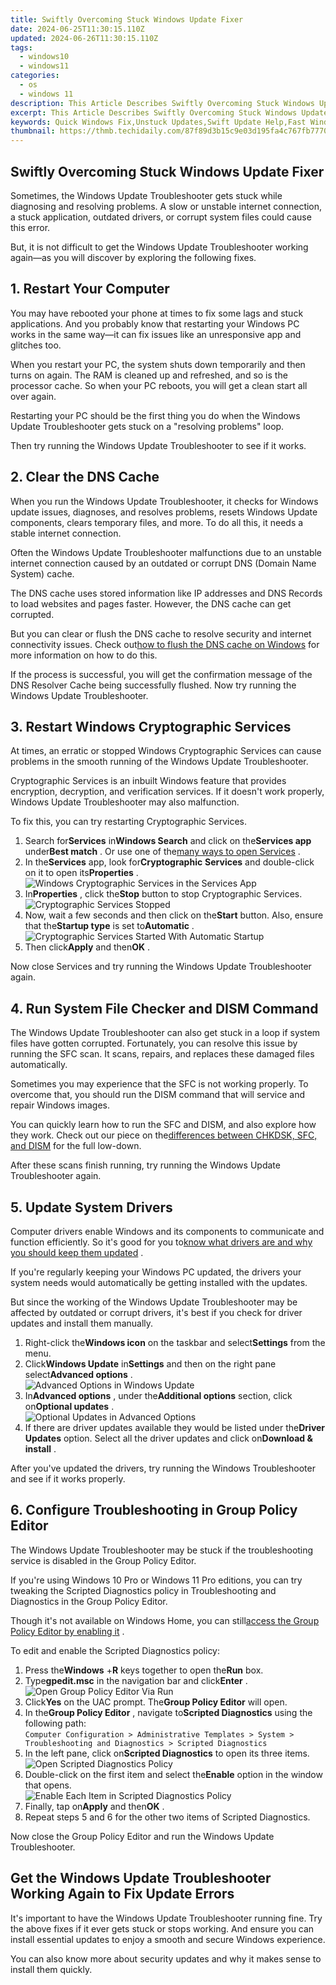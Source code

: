 ```yaml
---
title: Swiftly Overcoming Stuck Windows Update Fixer
date: 2024-06-25T11:30:15.110Z
updated: 2024-06-26T11:30:15.110Z
tags:
  - windows10
  - windows11
categories:
  - os
  - windows 11
description: This Article Describes Swiftly Overcoming Stuck Windows Update Fixer
excerpt: This Article Describes Swiftly Overcoming Stuck Windows Update Fixer
keywords: Quick Windows Fix,Unstuck Updates,Swift Update Help,Fast Windows Repair,Stop Update Failure,Speedy Windows Solve,Rapid Fixer Window
thumbnail: https://thmb.techidaily.com/87f89d3b15c9e03d195fa4c767fb7770437292a210562c1ab5e7ca0ee4b18377.jpg
---
```


## Swiftly Overcoming Stuck Windows Update Fixer

 Sometimes, the Windows Update Troubleshooter gets stuck while diagnosing and resolving problems. A slow or unstable internet connection, a stuck application, outdated drivers, or corrupt system files could cause this error.

 But, it is not difficult to get the Windows Update Troubleshooter working again—as you will discover by exploring the following fixes.

## 1\. Restart Your Computer

 You may have rebooted your phone at times to fix some lags and stuck applications. And you probably know that restarting your Windows PC works in the same way—it can fix issues like an unresponsive app and glitches too.

 When you restart your PC, the system shuts down temporarily and then turns on again. The RAM is cleaned up and refreshed, and so is the processor cache. So when your PC reboots, you will get a clean start all over again.

 Restarting your PC should be the first thing you do when the Windows Update Troubleshooter gets stuck on a "resolving problems" loop.

 Then try running the Windows Update Troubleshooter to see if it works.

## 2\. Clear the DNS Cache

 When you run the Windows Update Troubleshooter, it checks for Windows update issues, diagnoses, and resolves problems, resets Windows Update components, clears temporary files, and more. To do all this, it needs a stable internet connection.

 Often the Windows Update Troubleshooter malfunctions due to an unstable internet connection caused by an outdated or corrupt DNS (Domain Name System) cache.

 The DNS cache uses stored information like IP addresses and DNS Records to load websites and pages faster. However, the DNS cache can get corrupted.

 But you can clear or flush the DNS cache to resolve security and internet connectivity issues. Check out[how to flush the DNS cache on Windows](https://www.makeuseof.com/flush-dns-cache-windows/) for more information on how to do this.

 If the process is successful, you will get the confirmation message of the DNS Resolver Cache being successfully flushed. Now try running the Windows Update Troubleshooter.

## 3\. Restart Windows Cryptographic Services

 At times, an erratic or stopped Windows Cryptographic Services can cause problems in the smooth running of the Windows Update Troubleshooter.

 Cryptographic Services is an inbuilt Windows feature that provides encryption, decryption, and verification services. If it doesn't work properly, Windows Update Troubleshooter may also malfunction.

To fix this, you can try restarting Cryptographic Services.

1. Search for**Services** in**Windows Search** and click on the**Services app** under**Best match** . Or use one of the[many ways to open Services](https://www.makeuseof.com/windows-11-open-services-app/) .
2. In the**Services** app, look for**Cryptographic** **Services** and double-click on it to open its**Properties** .  
![Windows Cryptographic Services in the Services App](https://static1.makeuseofimages.com/wordpress/wp-content/uploads/2023/04/windows-cryptographic-services.jpg)
3. In**Properties** , click the**Stop** button to stop Cryptographic Services.  
![Cryptographic Services Stopped](https://static1.makeuseofimages.com/wordpress/wp-content/uploads/2023/04/stop-cryptographic-services.jpg)
4. Now, wait a few seconds and then click on the**Start** button. Also, ensure that the**Startup type** is set to**Automatic** .  
![Cryptographic Services Started With Automatic Startup](https://static1.makeuseofimages.com/wordpress/wp-content/uploads/2023/04/start-cryptographic-services.jpg)
5. Then click**Apply** and then**OK** .

 Now close Services and try running the Windows Update Troubleshooter again.

## 4\. Run System File Checker and DISM Command

 The Windows Update Troubleshooter can also get stuck in a loop if system files have gotten corrupted. Fortunately, you can resolve this issue by running the SFC scan. It scans, repairs, and replaces these damaged files automatically.

 Sometimes you may experience that the SFC is not working properly. To overcome that, you should run the DISM command that will service and repair Windows images.

 You can quickly learn how to run the SFC and DISM, and also explore how they work. Check out our piece on the[differences between CHKDSK, SFC, and DISM](https://www.makeuseof.com/difference-between-chkdsk-sfc-and-dism-in-windows-10/) for the full low-down.

 After these scans finish running, try running the Windows Update Troubleshooter again.

## 5\. Update System Drivers

 Computer drivers enable Windows and its components to communicate and function efficiently. So it's good for you to[know what drivers are and why you should keep them updated](https://www.makeuseof.com/computer-drivers-what-are-they-why-should-you-update/) .

 If you're regularly keeping your Windows PC updated, the drivers your system needs would automatically be getting installed with the updates.

 But since the working of the Windows Update Troubleshooter may be affected by outdated or corrupt drivers, it's best if you check for driver updates and install them manually.

1. Right-click the**Windows icon** on the taskbar and select**Settings** from the menu.
2. Click**Windows Update** in**Settings** and then on the right pane select**Advanced options** .  
![Advanced Options in Windows Update](https://static1.makeuseofimages.com/wordpress/wp-content/uploads/2023/04/advanced-options-windows-update.jpg)
3. In**Advanced options** , under the**Additional options** section, click on**Optional updates** .  
![Optional Updates in Advanced Options](https://static1.makeuseofimages.com/wordpress/wp-content/uploads/2023/04/optional-updates-windows-update.jpg)
4. If there are driver updates available they would be listed under the**Driver Updates** option. Select all the driver updates and click on**Download & install** .

 After you've updated the drivers, try running the Windows Troubleshooter and see if it works properly.

## 6\. Configure Troubleshooting in Group Policy Editor

 The Windows Update Troubleshooter may be stuck if the troubleshooting service is disabled in the Group Policy Editor.

 If you're using Windows 10 Pro or Windows 11 Pro editions, you can try tweaking the Scripted Diagnostics policy in Troubleshooting and Diagnostics in the Group Policy Editor.

 Though it's not available on Windows Home, you can still[access the Group Policy Editor by enabling it](https://www.makeuseof.com/tag/access-group-policy-editor-even-windows-home-settings-try/) .

To edit and enable the Scripted Diagnostics policy:

1. Press the**Windows** +**R** keys together to open the**Run** box.
2. Type**gpedit.msc** in the navigation bar and click**Enter** .  
![Open Group Policy Editor Via Run](https://static1.makeuseofimages.com/wordpress/wp-content/uploads/2023/04/open-group-policy-editor-via-run.jpg)
3. Click**Yes** on the UAC prompt. The**Group Policy Editor** will open.
4. In the**Group Policy Editor** , navigate to**Scripted Diagnostics** using the following path:  
`Computer Configuration > Administrative Templates > System > Troubleshooting and Diagnostics > Scripted Diagnostics`
5. In the left pane, click on**Scripted Diagnostics** to open its three items.  
![Open Scripted Diagnostics Policy](https://static1.makeuseofimages.com/wordpress/wp-content/uploads/2023/04/open-scripted-diagnostics-policy.jpg)
6. Double-click on the first item and select the**Enable** option in the window that opens.  
![Enable Each Item in Scripted Diagnostics Policy](https://static1.makeuseofimages.com/wordpress/wp-content/uploads/2023/04/enable-items-of-scripted-diagnostics-policy.jpg)
7. Finally, tap on**Apply** and then**OK** .
8. Repeat steps 5 and 6 for the other two items of Scripted Diagnostics.

 Now close the Group Policy Editor and run the Windows Update Troubleshooter.

## Get the Windows Update Troubleshooter Working Again to Fix Update Errors

 It's important to have the Windows Update Troubleshooter running fine. Try the above fixes if it ever gets stuck or stops working. And ensure you can install essential updates to enjoy a smooth and secure Windows experience.

 You can also know more about security updates and why it makes sense to install them quickly.

<ins class="adsbygoogle"
     style="display:block"
     data-ad-format="autorelaxed"
     data-ad-client="ca-pub-7571918770474297"
     data-ad-slot="1223367746"></ins>



<ins class="adsbygoogle"
     style="display:block"
     data-ad-client="ca-pub-7571918770474297"
     data-ad-slot="8358498916"
     data-ad-format="auto"
     data-full-width-responsive="true"></ins>


